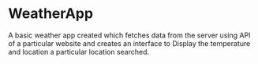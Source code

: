 # WeatherApp

A basic weather app created which fetches data from the server using API of a particular website and creates an interface to Display the temperature and location a particular location searched.
